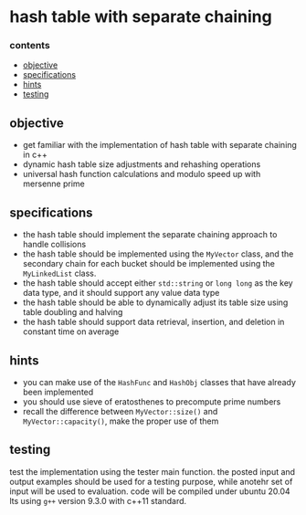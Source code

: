 #  hash table with separate chaining

### contents

-  [objective](#objective)
-  [specifications](#specifications)
-  [hints](#hints)
-  [testing](#testing)

##  objective

-  get familiar with the implementation of hash table with separate chaining in c++
-  dynamic hash table size adjustments and rehashing operations
-  universal hash function calculations and modulo speed up with mersenne prime

##  specifications

-  the hash table should implement the separate chaining approach to handle collisions
-  the hash table should be implemented using the `MyVector` class, and the secondary chain for each bucket should be implemented using the `MyLinkedList` class.
-  the hash table should accept either `std::string` or `long long` as the key data type, and it should support any value data type
-  the hash table should be able to dynamically adjust its table size using table doubling and halving
-  the hash table should support data retrieval, insertion, and deletion in constant time on average

##  hints

-  you can make use of the `HashFunc` and `HashObj` classes that have already been implemented
-  you should use sieve of eratosthenes to precompute prime numbers
-  recall the difference between `MyVector::size()` and `MyVector::capacity()`, make the proper use of them 

##  testing

test the implementation using the tester main function.  the posted input and output examples should be used for a testing purpose, while anotehr set of input will be used to evaluation.  code will be compiled under ubuntu 20.04 lts using `g++` version 9.3.0 with c++11 standard.
